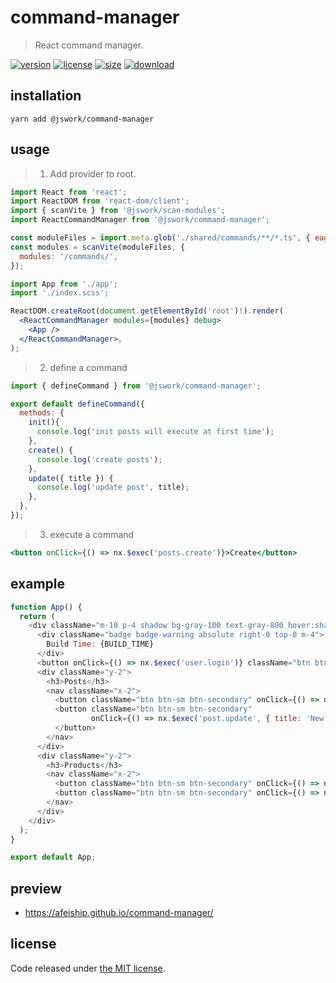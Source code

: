# command-manager
> React command manager.

[![version][version-image]][version-url]
[![license][license-image]][license-url]
[![size][size-image]][size-url]
[![download][download-image]][download-url]

## installation

```shell
yarn add @jswork/command-manager
```

## usage

> 1. Add provider to root.
```jsx
import React from 'react';
import ReactDOM from 'react-dom/client';
import { scanVite } from '@jswork/scan-modules';
import ReactCommandManager from '@jswork/command-manager';

const moduleFiles = import.meta.glob('./shared/commands/**/*.ts', { eager: true });
const modules = scanVite(moduleFiles, {
  modules: '/commands/',
});

import App from './app';
import './index.scss';

ReactDOM.createRoot(document.getElementById('root')!).render(
  <ReactCommandManager modules={modules} debug>
    <App />
  </ReactCommandManager>,
);
```

> 2. define a command
```jsx
import { defineCommand } from '@jswork/command-manager';

export default defineCommand({
  methods: {
    init(){
      console.log('init posts will execute at first time');
    },
    create() {
      console.log('create posts');
    },
    update({ title }) {
      console.log('update post', title);
    },
  },
});
```

> 3. execute a command
```jsx
<button onClick={() => nx.$exec('posts.create')}>Create</button>
```


## example
  ```js
  function App() {
    return (
      <div className="m-10 p-4 shadow bg-gray-100 text-gray-800 hover:shadow-md transition-all">
        <div className="badge badge-warning absolute right-0 top-0 m-4">
          Build Time: {BUILD_TIME}
        </div>
        <button onClick={() => nx.$exec('user.login')} className="btn btn-primary">User Login</button>
        <div className="y-2">
          <h3>Posts</h3>
          <nav className="x-2">
            <button className="btn btn-sm btn-secondary" onClick={() => nx.$exec('post.create')}>New Post</button>
            <button className="btn btn-sm btn-secondary"
                    onClick={() => nx.$exec('post.update', { title: 'New Title' })}>Update Post
            </button>
          </nav>
        </div>
        <div className="y-2">
          <h3>Products</h3>
          <nav className="x-2">
            <button className="btn btn-sm btn-secondary" onClick={() => nx.$exec('productCompare.add')}>Add to compare</button>
            <button className="btn btn-sm btn-secondary" onClick={() => nx.$exec('productCompare.remove')}>Remove from compare</button>
          </nav>
        </div>
      </div>
    );
  }

  export default App;
  ```

## preview
- https://afeiship.github.io/command-manager/

## license
Code released under [the MIT license](https://github.com/afeiship/command-manager/blob/master/LICENSE.txt).

[version-image]: https://img.shields.io/npm/v/@jswork/command-manager
[version-url]: https://npmjs.org/package/@jswork/command-manager

[license-image]: https://img.shields.io/npm/l/@jswork/command-manager
[license-url]: https://github.com/afeiship/command-manager/blob/master/LICENSE.txt

[size-image]: https://img.shields.io/bundlephobia/minzip/@jswork/command-manager
[size-url]: https://github.com/afeiship/command-manager/blob/master/dist/command-manager.min.js

[download-image]: https://img.shields.io/npm/dm/@jswork/command-manager
[download-url]: https://www.npmjs.com/package/@jswork/command-manager
